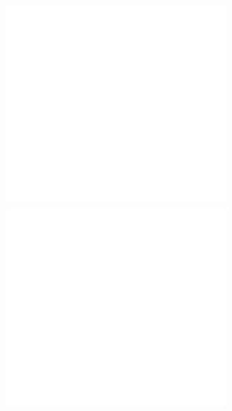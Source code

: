 ![Metrics](/github-metrics.svg)

![GitHub Metrics](https://github.com/sddiam/sddiam/blob/main/github-metrics.svg)
